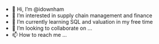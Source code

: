 - 👋 Hi, I’m @idownham
- 👀 I’m interested in supply chain management and finance
- 🌱 I’m currently learning SQL and valuation in my free time
- 💞️ I’m looking to collaborate on ...
- 📫 How to reach me ...

<!---
idownham/idownham is a ✨ special ✨ repository because its `README.md` (this file) appears on your GitHub profile.
You can click the Preview link to take a look at your changes.
--->
